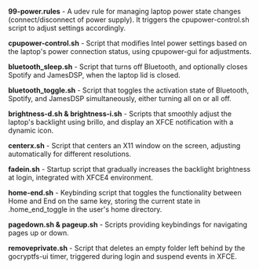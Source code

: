 **99-power.rules** - A udev rule for managing laptop power state changes (connect/disconnect of power supply). It triggers the cpupower-control.sh script to adjust settings accordingly.

**cpupower-control.sh** - Script that modifies Intel power settings based on the laptop's power connection status, using cpupower-gui for adjustments.

**bluetooth_sleep.sh** - Script that turns off Bluetooth, and optionally closes Spotify and JamesDSP, when the laptop lid is closed.

**bluetooth_toggle.sh** - Script that toggles the activation state of Bluetooth, Spotify, and JamesDSP simultaneously, either turning all on or all off.

**brightness-d.sh & brightness-i.sh** - Scripts that smoothly adjust the laptop's backlight using brillo, and display an XFCE notification with a dynamic icon.

**centerx.sh** - Script that centers an X11 window on the screen, adjusting automatically for different resolutions.

**fadein.sh** - Startup script that gradually increases the backlight brightness at login, integrated with XFCE4 environment.

**home-end.sh** - Keybinding script that toggles the functionality between Home and End on the same key, storing the current state in .home_end_toggle in the user's home directory.

**pagedown.sh & pageup.sh** - Scripts providing keybindings for navigating pages up or down.

**removeprivate.sh** - Script that deletes an empty folder left behind by the gocryptfs-ui timer, triggered during login and suspend events in XFCE.
